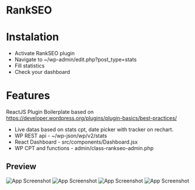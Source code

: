 # RankSEO

# Instalation
- Activate RankSEO plugin
- Navigate to ~/wp-admin/edit.php?post_type=stats
- Fill statistics
- Check your dashboard

# Features
ReactJS Plugin Boilerplate based on https://developer.wordpress.org/plugins/plugin-basics/best-practices/

- Live datas based on stats cpt, date picker with tracker on rechart.
- WP REST api - ~/wp-json/wp/v2/stats
- React Dashboard - src/components/Dashboard.jsx
- WP CPT and functions - admin/class-rankseo-admin.php

## Preview

![App Screenshot](https://snipboard.io/ZL3XaD.jpg)
![App Screenshot](https://snipboard.io/Pf3Gwn.jpg)
![App Screenshot](https://snipboard.io/eORWd8.jpg)
![App Screenshot](https://snipboard.io/iXGg4W.jpg)

